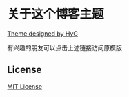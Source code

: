 # 关于这个博客主题

[Theme designed by HyG](https://github.com/Gaohaoyang/gaohaoyang.github.io) 

有兴趣的朋友可以点击上述链接访问原模版

## License

[MIT License](https://github.com/Gaohaoyang/gaohaoyang.github.io/blob/master/LICENSE)
